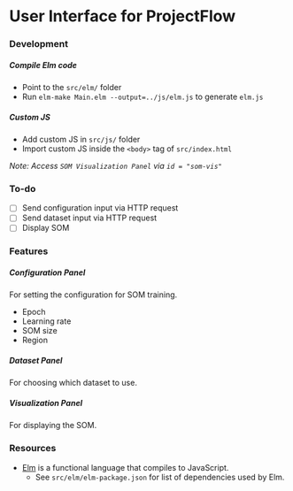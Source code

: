 # User Interface for ProjectFlow

### Development

##### Compile Elm code

-   Point to the `src/elm/` folder
-   Run `elm-make Main.elm --output=../js/elm.js` to generate `elm.js`

##### Custom JS

-   Add custom JS in `src/js/` folder
-   Import custom JS inside the `<body>` tag of `src/index.html`

_Note: Access `SOM Visualization Panel` via `id = "som-vis"`_

### To-do

-   [ ] Send configuration input via HTTP request
-   [ ] Send dataset input via HTTP request
-   [ ] Display SOM

### Features

##### Configuration Panel

For setting the configuration for SOM training.

-   Epoch
-   Learning rate
-   SOM size
-   Region

##### Dataset Panel

For choosing which dataset to use.

##### Visualization Panel

For displaying the SOM.

### Resources

-   [Elm](https://www.elm-lang.org/) is a functional language that compiles to JavaScript.
    -   See `src/elm/elm-package.json` for list of dependencies used by Elm.
